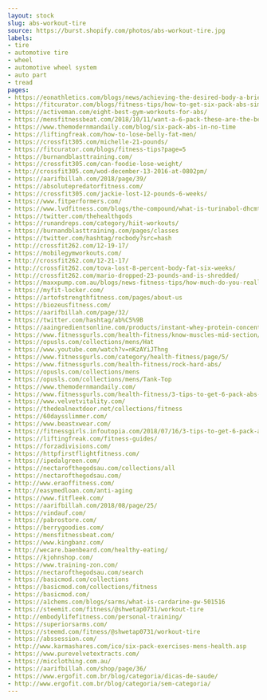 ```yaml
---
layout: stock
slug: abs-workout-tire
source: https://burst.shopify.com/photos/abs-workout-tire.jpg
labels:
- tire
- automotive tire
- wheel
- automotive wheel system
- auto part
- tread
pages:
- https://eonathletics.com/blogs/news/achieving-the-desired-body-a-brief-intro-into-body-composition
- https://fitcurator.com/blogs/fitness-tips/how-to-get-six-pack-abs-simple-tool
- https://activeman.com/eight-best-gym-workouts-for-abs/
- https://mensfitnessbeat.com/2018/10/11/want-a-6-pack-these-are-the-best-ab-workouts-for-men/
- https://www.themodernmandaily.com/blog/six-pack-abs-in-no-time
- https://liftingfreak.com/how-to-lose-belly-fat-men/
- https://crossfit305.com/michelle-21-pounds/
- https://fitcurator.com/blogs/fitness-tips?page=5
- https://burnandblasttraining.com/
- https://crossfit305.com/can-foodie-lose-weight/
- http://crossfit305.com/wod-december-13-2016-at-0802pm/
- https://aarifbillah.com/2018/page/39/
- https://absolutepredatorfitness.com/
- https://crossfit305.com/jackie-lost-12-pounds-6-weeks/
- https://www.fitperformers.com/
- https://www.lvdfitness.com/blogs/the-compound/what-is-turinabol-dhcmt
- https://twitter.com/thehealthgods
- https://runandreps.com/category/hiit-workouts/
- https://burnandblasttraining.com/pages/classes
- https://twitter.com/hashtag/rocbody?src=hash
- http://crossfit262.com/12-19-17/
- https://mobilegymworkouts.com/
- http://crossfit262.com/12-21-17/
- http://crossfit262.com/tova-lost-8-percent-body-fat-six-weeks/
- http://crossfit262.com/mario-dropped-23-pounds-and-is-shredded/
- https://maxxpump.com.au/blogs/news-fitness-tips/how-much-do-you-really-know-about-building-chiselled-abs
- https://myfit-locker.com/
- https://artofstrengthfitness.com/pages/about-us
- https://biozeusfitness.com/
- https://aarifbillah.com/page/32/
- https://twitter.com/hashtag/ab%C5%9B
- https://aaingredientsonline.com/products/instant-whey-protein-concentrate-80
- https://www.fitnessgurls.com/health-fitness/know-muscles-mid-section/
- https://opusls.com/collections/mens/Hat
- https://www.youtube.com/watch?v=nKzAYiJThng
- https://www.fitnessgurls.com/category/health-fitness/page/5/
- https://www.fitnessgurls.com/health-fitness/rock-hard-abs/
- https://opusls.com/collections/mens
- https://opusls.com/collections/mens/Tank-Top
- https://www.themodernmandaily.com/
- https://www.fitnessgurls.com/health-fitness/3-tips-to-get-6-pack-abs-sooner/
- https://www.velvetvitality.com/
- https://thedealnextdoor.net/collections/fitness
- https://60daysslimmer.com/
- https://www.beastxwear.com/
- https://fitnessgirls.infoutopia.com/2018/07/16/3-tips-to-get-6-pack-abs-sooner/
- https://liftingfreak.com/fitness-guides/
- https://forzadivisions.com/
- https://httpfirstflightfitness.com/
- https://ipedalgreen.com/
- https://nectarofthegodsau.com/collections/all
- https://nectarofthegodsau.com/
- http://www.eraoffitness.com/
- http://easymedloan.com/anti-aging
- https://www.fitfleek.com/
- https://aarifbillah.com/2018/08/page/25/
- https://vindauf.com/
- https://pabrostore.com/
- https://berrygoodies.com/
- https://mensfitnessbeat.com/
- https://www.kingbanz.com/
- http://wecare.baenbeard.com/healthy-eating/
- https://kjohnshop.com/
- https://www.training-zon.com/
- https://nectarofthegodsau.com/search
- https://basicmod.com/collections
- https://basicmod.com/collections/fitness
- https://basicmod.com/
- https://a1chems.com/blogs/sarms/what-is-cardarine-gw-501516
- https://steemit.com/fitness/@shwetap0731/workout-tire
- http://embodylifefitness.com/personal-training/
- https://superiorsarms.com/
- https://steemd.com/fitness/@shwetap0731/workout-tire
- https://abssession.com/
- http://www.karmashares.com/ico/six-pack-exercises-mens-health.asp
- https://www.purevelvetextracts.com/
- https://micclothing.com.au/
- https://aarifbillah.com/shop/page/36/
- https://www.ergofit.com.br/blog/categoria/dicas-de-saude/
- http://www.ergofit.com.br/blog/categoria/sem-categoria/
---
```

